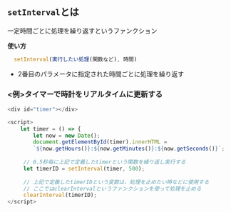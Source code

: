 ## `setInterval`とは

一定時間ごとに処理を繰り返すというファンクション

**使い方**
```js
  setInterval(実行したい処理(関数など), 時間)
```

- 2番目のパラメータに指定された時間ごとに処理を繰り返す

### <例>タイマーで時計をリアルタイムに更新する

```js
<div id="timer"></div>

<script>
    let timer = () => {
        let now = new Date();
        document.getElementById(timer).innerHTML = 
        `${now.getHours()}:${now.getMinutes()}:${now.getSeconds()}`;
        
     // 0.5秒毎に上記で定義したtimerという関数を繰り返し実行する   
     let timerID = setInterval(timer, 500);
     
     // 上記で定義したtimerIDという変数は、処理を止めたい時などに使用する
     // ここではclearIntervalというファンクションを使って処理を止める
     clearInterval(timerID);
</script>
```
